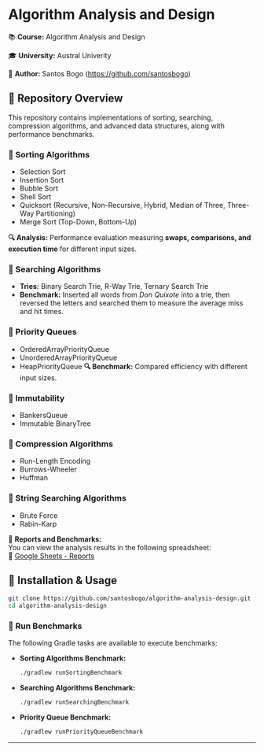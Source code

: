 # Algorithm Analysis and Design

📚 **Course:** Algorithm Analysis and Design

🎓 **University:** Austral Univerity

👤 **Author:** Santos Bogo (https://github.com/santosbogo)

## 📖 Repository Overview
This repository contains implementations of sorting, searching, compression algorithms, and advanced data structures, along with performance benchmarks.

### 🔹 Sorting Algorithms
- Selection Sort
- Insertion Sort
- Bubble Sort
- Shell Sort
- Quicksort (Recursive, Non-Recursive, Hybrid, Median of Three, Three-Way Partitioning)
- Merge Sort (Top-Down, Bottom-Up)

**🔍 Analysis:**
Performance evaluation measuring **swaps, comparisons, and execution time** for different input sizes.

### 🔹 Searching Algorithms
- **Tries:** Binary Search Trie, R-Way Trie, Ternary Search Trie
- **Benchmark:** Inserted all words from *Don Quixote* into a trie, then reversed the letters and searched them to measure the average miss and hit times.

### 🔹 Priority Queues
- OrderedArrayPriorityQueue
- UnorderedArrayPriorityQueue
- HeapPriorityQueue
**🔍 Benchmark:** Compared efficiency with different input sizes.

### 🔹 Immutability
- BankersQueue
- Immutable BinaryTree

### 🔹 Compression Algorithms
- Run-Length Encoding
- Burrows-Wheeler
- Huffman

### 🔹 String Searching Algorithms
- Brute Force
- Rabin-Karp

📑 **Reports and Benchmarks:**  
You can view the analysis results in the following spreadsheet:  
🔗 [Google Sheets - Reports](https://docs.google.com/spreadsheets/d/1VtNNalax8IUBDprILhsCsBJfaXS_gK31qDMdjbVJewE/edit?usp=sharing)

## 🚀 Installation & Usage
```sh
git clone https://github.com/santosbogo/algorithm-analysis-design.git
cd algorithm-analysis-design
````

### 🔹 Run Benchmarks  
The following Gradle tasks are available to execute benchmarks:

- **Sorting Algorithms Benchmark:**  
  ```sh
  ./gradlew runSortingBenchmark
  ```
- **Searching Algorithms Benchmark:**
  ```sh
  ./gradlew runSearchingBenchmark
  ```
- **Priority Queue Benchmark:**
  ```sh
  ./gradlew runPriorityQueueBenchmark
  ```

---